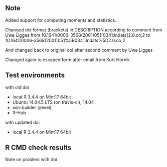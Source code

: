 ## Note
Added support for computing moments and statistics.

Changed doi format (brackets) in DESCRIPTION according to 
comment from Uwe Ligges from 
10.1641/0006-3568(2001)051[0341:lndats]2.0.co;2
to
10.1641/0006-3568(2001)051%5B0341:lndats%5D2.0.co;2

And changed back to original doi after second comment 
by Uwe Ligges

Changed again to escaped form after email from Kurt Hornik


## Test environments
with old doi
* local R 3.4.4 on Mint17 64bit
* Ubuntu 14.04.5 LTS (on travis-ci), 14.04
* win-builder (devel)
* R-Hub

with updated doi
* local R 3.4.4 on Mint17 64bit

## R CMD check results
Note on problem with doi

  